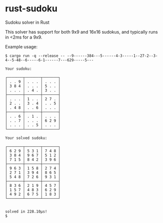 # rust-sudoku
Sudoku solver in Rust

This solver has support for both 9x9 and 16x16 sudokus, and typically runs in <2ms for a 9x9.

Example usage:
```
$ cargo run -q --release -- --9------384---5------4-3-----1--27-2--3-4--5-48--6-----6-1------7---629-----5---

Your sudoku:

┌───────┬───────┬───────┐
│ . . 9 │ . . . │ . . . │
│ 3 8 4 │ . . . │ 5 . . │
│ . . . │ . 4 . │ 3 . . │
├───────┼───────┼───────┤
│ . . . │ 1 . . │ 2 7 . │
│ 2 . . │ 3 . 4 │ . . 5 │
│ . 4 8 │ . . 6 │ . . . │
├───────┼───────┼───────┤
│ . . 6 │ . 1 . │ . . . │
│ . . 7 │ . . . │ 6 2 9 │
│ . . . │ . . 5 │ . . . │
└───────┴───────┴───────┘

Your solved sudoku:

┌───────┬───────┬───────┐
│ 6 2 9 │ 5 3 1 │ 7 4 8 │
│ 3 8 4 │ 9 6 7 │ 5 1 2 │
│ 7 1 5 │ 8 4 2 │ 3 9 6 │
├───────┼───────┼───────┤
│ 9 6 3 │ 1 5 8 │ 2 7 4 │
│ 2 7 1 │ 3 9 4 │ 8 6 5 │
│ 5 4 8 │ 7 2 6 │ 9 3 1 │
├───────┼───────┼───────┤
│ 8 3 6 │ 2 1 9 │ 4 5 7 │
│ 1 5 7 │ 4 8 3 │ 6 2 9 │
│ 4 9 2 │ 6 7 5 │ 1 8 3 │
└───────┴───────┴───────┘


solved in 228.10µs!
$
```
